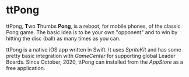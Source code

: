 # ttPong
ttPong, **T**wo **T**humbs **Pong**, is a reboot, for mobile phones, of the 
classic Pong game. The basic idea is to be your own "opponent" and to win by
hitting the disc (ball) as many times as you can. 

ttPong is a native iOS app written in Swift. It uses *SpriteKit* and has some
pretty basic integration with *GameCenter* for supporting global Leader Boards.
Since October, 2020, ttPong can installed from the *AppStore* as a free application.


